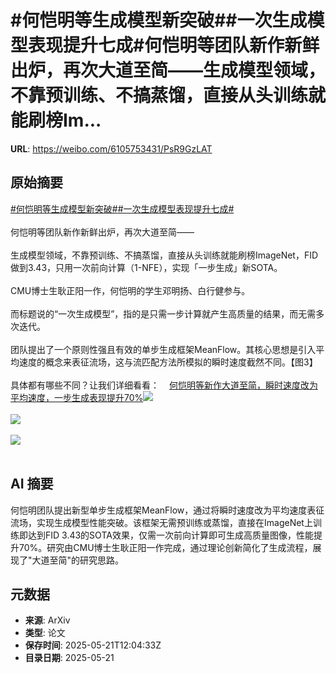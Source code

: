 # #何恺明等生成模型新突破##一次生成模型表现提升七成#何恺明等团队新作新鲜出炉，再次大道至简——生成模型领域，不靠预训练、不搞蒸馏，直接从头训练就能刷榜Im...

**URL**: https://weibo.com/6105753431/PsR9GzLAT

## 原始摘要

<a href="https://m.weibo.cn/search?containerid=231522type%3D1%26t%3D10%26q%3D%23%E4%BD%95%E6%81%BA%E6%98%8E%E7%AD%89%E7%94%9F%E6%88%90%E6%A8%A1%E5%9E%8B%E6%96%B0%E7%AA%81%E7%A0%B4%23&amp;extparam=%23%E4%BD%95%E6%81%BA%E6%98%8E%E7%AD%89%E7%94%9F%E6%88%90%E6%A8%A1%E5%9E%8B%E6%96%B0%E7%AA%81%E7%A0%B4%23" data-hide=""><span class="surl-text">#何恺明等生成模型新突破#</span></a><a href="https://m.weibo.cn/search?containerid=231522type%3D1%26t%3D10%26q%3D%23%E4%B8%80%E6%AC%A1%E7%94%9F%E6%88%90%E6%A8%A1%E5%9E%8B%E8%A1%A8%E7%8E%B0%E6%8F%90%E5%8D%87%E4%B8%83%E6%88%90%23&amp;extparam=%23%E4%B8%80%E6%AC%A1%E7%94%9F%E6%88%90%E6%A8%A1%E5%9E%8B%E8%A1%A8%E7%8E%B0%E6%8F%90%E5%8D%87%E4%B8%83%E6%88%90%23" data-hide=""><span class="surl-text">#一次生成模型表现提升七成#</span></a><br><br>何恺明等团队新作新鲜出炉，再次大道至简——<br><br>生成模型领域，不靠预训练、不搞蒸馏，直接从头训练就能刷榜ImageNet，FID做到3.43，只用一次前向计算（1-NFE），实现「一步生成」新SOTA。<br><br>CMU博士生耿正阳一作，何恺明的学生邓明扬、白行健参与。<br><br>而标题说的“一次生成模型”，指的是只需一步计算就产生高质量的结果，而无需多次迭代。<br><br>团队提出了一个原则性强且有效的单步生成框架MeanFlow。其核心思想是引入平均速度的概念来表征流场，这与流匹配方法所模拟的瞬时速度截然不同。【图3】<br><br>具体都有哪些不同？让我们详细看看：<a href="https://weibo.cn/sinaurl?u=https%3A%2F%2Fmp.weixin.qq.com%2Fs%2Fcpct3csU6X2F_q5RFB2-VQ" data-hide=""><span class="url-icon"><img style="width: 1rem;height: 1rem" src="https://h5.sinaimg.cn/upload/2015/09/25/3/timeline_card_small_web_default.png" referrerpolicy="no-referrer"></span><span class="surl-text">何恺明等新作大道至简，瞬时速度改为平均速度，一步生成表现提升70%</span></a><img style="" src="https://tvax4.sinaimg.cn/large/006Fd7o3gy1i1n6eldbr8j30zk07bq7p.jpg" referrerpolicy="no-referrer"><br><br><img style="" src="https://tvax4.sinaimg.cn/large/006Fd7o3gy1i1n6ejgpmyj30g00bwtar.jpg" referrerpolicy="no-referrer"><br><br><img style="" src="https://tvax4.sinaimg.cn/large/006Fd7o3gy1i1n6eqyc7oj30fu08m77g.jpg" referrerpolicy="no-referrer"><br><br>

## AI 摘要

何恺明团队提出新型单步生成框架MeanFlow，通过将瞬时速度改为平均速度表征流场，实现生成模型性能突破。该框架无需预训练或蒸馏，直接在ImageNet上训练即达到FID 3.43的SOTA效果，仅需一次前向计算即可生成高质量图像，性能提升70%。研究由CMU博士生耿正阳一作完成，通过理论创新简化了生成流程，展现了"大道至简"的研究思路。

## 元数据

- **来源**: ArXiv
- **类型**: 论文
- **保存时间**: 2025-05-21T12:04:33Z
- **目录日期**: 2025-05-21
